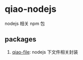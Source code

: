 # qiao-nodejs

nodejs 相关 npm 包

## packages

1. [qiao-file](packages/qiao-file/README.md): nodejs 下文件相关封装
